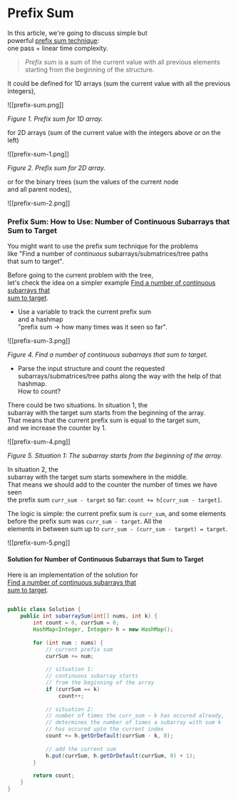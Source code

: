 #  Prefix Sum

In this article, we're going to discuss simple but  
powerful [prefix sum technique](https://en.wikipedia.org/wiki/Prefix_sum):  
one pass + linear time complexity.

> _Prefix sum_ is a sum of the current value with all previous elements  
> starting from the beginning of the structure.

It could be defined for 1D arrays (sum the current value with all the previous  
integers),

![[prefix-sum.png]]

_Figure 1. Prefix sum for 1D array._

for 2D arrays (sum of the current value with the integers above or on the left)

![[prefix-sum-1.png]]

_Figure 2. Prefix sum for 2D array._

or for the binary trees (sum the values of the current node  
and all parent nodes),

![[prefix-sum-2.png]]

### Prefix Sum: How to Use: Number of Continuous Subarrays that Sum to Target

You might want to use the prefix sum technique for the problems  
like "Find a number of _continuous_ subarrays/submatrices/tree paths  
that sum to target".

Before going to the current problem with the tree,  
let's check the idea on a simpler example [Find a number of continuous subarrays that  
sum to target](https://leetcode.com/problems/subarray-sum-equals-k/).

- Use a variable to track the current prefix sum  
    and a hashmap  
    "prefix sum -> how many times was it seen so far".

![[prefix-sum-3.png]]


_Figure 4. Find a number of continuous subarrays that sum to target._

- Parse the input structure and count the requested  
    subarrays/submatrices/tree paths along the way with the help of that hashmap.  
    How to count?

There could be two situations. In situation 1, the  
subarray with the target sum starts from the beginning of the array.  
That means that the current prefix sum is equal to the target sum,  
and we increase the counter by 1.

![[prefix-sum-4.png]]

_Figure 5. Situation 1: The subarray starts from the beginning of the array._

In situation 2, the  
subarray with the target sum starts somewhere in the middle.  
That means we should add to the counter the number of times we have seen  
the prefix sum `curr_sum - target` so far: `count += h[curr_sum - target]`.

The logic is simple: the current prefix sum is `curr_sum`, and some elements  
before the prefix sum was `curr_sum - target`. All the  
elements in between sum up to `curr_sum - (curr_sum - target) = target`.

![[prefix-sum-5.png]]

#### Solution for Number of Continuous Subarrays that Sum to Target

Here is an implementation of the solution for  
[Find a number of continuous subarrays that  
sum to target](https://leetcode.com/problems/subarray-sum-equals-k/).

```java

public class Solution {
    public int subarraySum(int[] nums, int k) {
        int count = 0, currSum = 0;
        HashMap<Integer, Integer> h = new HashMap();
        
        for (int num : nums) {
            // current prefix sum
            currSum += num;
            
            // situation 1:  
            // continuous subarray starts 
            // from the beginning of the array
            if (currSum == k)
                count++;
            
            // situation 2:
            // number of times the curr_sum − k has occured already, 
            // determines the number of times a subarray with sum k 
            // has occured upto the current index
            count += h.getOrDefault(currSum - k, 0);
            
            // add the current sum
            h.put(currSum, h.getOrDefault(currSum, 0) + 1);    
        }
                
        return count;
    }
}

```